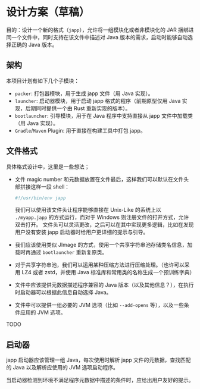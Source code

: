 # 设计方案（草稿）

目的：设计一个新的格式（`japp`），允许将一组模块化或者非模块化的 JAR 捆绑进同一个文件中，同时支持在该文件中描述对 Java 版本的需求，启动时能够自动选择正确的 Java 版本。

## 架构

本项目计划有如下几个子模块：

* `packer`: 打包器模块，用于生成 japp 文件（用 Java 实现）。
* `launcher`: 启动器模块，用于启动 japp 格式的程序（前期原型仅用 Java 实现，后期同时提供一个由 Rust 重新实现的版本）。
* `bootlauncher`: 引导模块，用于在 Java 程序中支持直接从 japp 文件中加载类（用 Java 实现）。
* `Gradle`/`Maven` Plugin: 用于直接在构建工具中打包 japp。

## 文件格式

具体格式设计中，这里是一些想法；

* 文件 magic number 和元数据放置在文件最后，这样我们可以默认在文件头部拼接这样一段 shell：
    
    ```bash
    #!/usr/bin/env japp
    ```
  
    我们可以使用该文件头让程序能够直接在 Unix-Like 的系统上以 `./myapp.japp` 的方式运行，而对于 Windows 则注册文件的打开方式，允许双击打开。
    文件头可以灵活更改，之后可以在其中实现更多逻辑，比如在发现用户没有安装 japp 启动器时给用户更详细的提示与引导。

* 我们应该使用类似 JImage 的方式，使用一个共享字符串池存储类名信息，加载时再通过 `bootlauncher` 重新复原类。
* 对于共享字符串池，我们可以运用某种压缩方法进行压缩处理。（也许可以采用 LZ4 或者 zstd，并使用 Java 标准库和常用类的名称生成一个预训练字典）
* 文件中应该提供元数据描述程序兼容的 Java 版本（以及其他信息？），在执行时启动器可以根据此信息自动选择 Java。
* 文件中可以提供一组必要的 JVM 选项（比如 `--add-opens` 等），以及一些条件应用的 JVM 选项。

TODO

## 启动器

japp 启动器应该管理一组 Java，每次使用时解析 japp 文件的元数据，查找匹配的 Java 以及解析应使用的 JVM 选项启动程序。

当启动器检测到环境不满足程序元数据中描述的条件时，应给出用户友好的提示。
